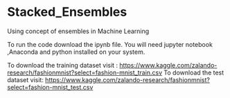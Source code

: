 # Stacked_Ensembles
Using concept of ensembles in Machine Learning

To run the code download the ipynb file.
You will need jupyter notebook ,Anaconda and python installed on your system.

To download the training dataset visit : https://www.kaggle.com/zalando-research/fashionmnist?select=fashion-mnist_train.csv
To download the test dataset visit: https://www.kaggle.com/zalando-research/fashionmnist?select=fashion-mnist_test.csv
